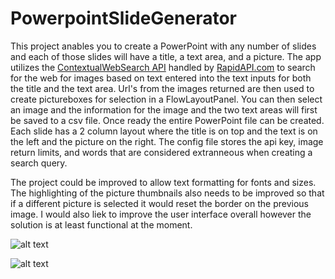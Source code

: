 # PowerpointSlideGenerator

This project anables you to create a PowerPoint with any number of slides and each of those slides will have a title, a text area, and a picture. The app utilizes the [ContextualWebSearch API](https://rapidapi.com/contextualwebsearch/api/web-search "Contextual Web Search API (RapidAPI.com)") handled by [RapidAPI.com](https://rapidapi.com "RapidAPI.com") to search for the web for images based on text entered into the text inputs for both the title and the text area. Url's from the images returned are then used to create pictureboxes for selection in a FlowLayoutPanel. You can then select an image and the information for the image and the two text areas will first be saved to a csv file. Once ready the entire PowerPoint file can be created. Each slide has a 2 column layout where the title is on top and the text is on the left and the picture on the right. The config file stores the api key, image return limits, and words that are considered extranneous when creating a search query.

The project could be improved to allow text formatting for fonts and sizes. The highlighting of the picture thumbnails also needs to be improved so that if a different picture is selected it would reset the border on the previous image. I would also liek to improve the user interface overall however the solution is at least functional at the moment.


![alt text](https://github.com/ggroenendale/powerpointslidegenerator/exampleimages/example1.PNG "User Interface")

![alt text](https://github.com/ggroenendale/powerpointslidegenerator/exampleimages/example2.PNG "Finished Powerpoint")

